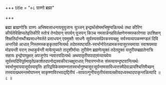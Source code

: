 +++
title = "०८ ग्राव्णो ब्रह्मा"

+++

ब्रह्मा ब्राह्मणोत्रिः ग्राव्णः अभिषवसाधनाययुयुजानः युञ्जन् इन्द्रार्थंसोममभिषुण्वन्नित्यर्थः तथा कीरिण कीर्यतेविक्षिप्यतेइतिकीरि स्तोत्रं तेनदेवान् सपर्यन् पूजयन् किञ्च नमसान्नेनहविर्लक्षणेननमस्कारेणवा उपशिक्षन् शिक्षतिर्दानार्थोत्रप्रसाधनेवर्तते प्रसाधयन् एवमुक्तैः साधनैः सूर्यस्यसर्वप्रेरकस्यचक्षुः सर्वस्यव्यापकम्मण्डलं दिवि अन्तरिक्षे आधात् निस्तमस्कङ्कृतवानित्यर्थः तदेवस्पष्टयति-स्वर्भानोरेतन्नामकस्यासुरस्यमायाः स्वाश्रयमया मोहयन्ती परान् तथाकुर्वन्ती मायेत्युच्यते तादृशीर्मायाः तुरीयेण ब्रह्मणेत्युक्तं तदेतदुक्तं यत्तुरीयम्ब्रह्मतेनात्रिः सहायः इन्द्रोपाघुक्षत् अपजुगोप न्यवारयदित्यर्थः अथवातृतीयपादएवंव्याख्येयः सूर्यस्यदिविपूर्वमावृतेप्रकाशेतदपनोद्यस्वकीयञ्चक्षुराधात् निवारणन्तेजः संस्त्यायन्दृष्टवानित्यर्थः स्वर्भानुमाययासूर्यस्यावृत्तिः हारिद्रविकेसमाम्नातास्वर्भानुश्चासुरःसूर्यन्तमसाविध्यत्तस्मैदेवाःप्रायश्चित्तिमैच्छन् तस्ययत्प्रथमन्तमोपाघ्नन् साकृष्णाविरभवद्यद्दितीयं -साफाल्गुनीयत्तृतीयंसावलक्षीयदध्यस्थादपाकृन्तन्नित्यादि ॥ ८ ॥